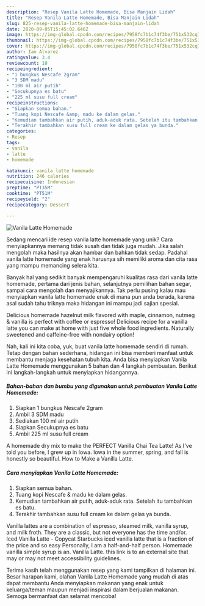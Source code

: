 ```yaml
---
description: "Resep Vanila Latte Homemade, Bisa Manjain Lidah"
title: "Resep Vanila Latte Homemade, Bisa Manjain Lidah"
slug: 825-resep-vanila-latte-homemade-bisa-manjain-lidah
date: 2020-09-05T15:45:02.646Z
image: https://img-global.cpcdn.com/recipes/7958fc7b1c74f3be/751x532cq70/vanila-latte-homemade-foto-resep-utama.jpg
thumbnail: https://img-global.cpcdn.com/recipes/7958fc7b1c74f3be/751x532cq70/vanila-latte-homemade-foto-resep-utama.jpg
cover: https://img-global.cpcdn.com/recipes/7958fc7b1c74f3be/751x532cq70/vanila-latte-homemade-foto-resep-utama.jpg
author: Ian Alvarez
ratingvalue: 3.4
reviewcount: 10
recipeingredient:
- "1 bungkus Nescafe 2gram"
- "3 SDM madu"
- "100 ml air putih"
- "Secukupnya es batu"
- "225 ml susu full cream"
recipeinstructions:
- "Siapkan semua bahan."
- "Tuang kopi Nescafe &amp; madu ke dalam gelas."
- "Kemudian tambahkan air putih, aduk-aduk rata. Setelah itu tambahkan es batu."
- "Terakhir tambahkan susu full cream ke dalam gelas ya bunda."
categories:
- Resep
tags:
- vanila
- latte
- homemade

katakunci: vanila latte homemade 
nutrition: 246 calories
recipecuisine: Indonesian
preptime: "PT35M"
cooktime: "PT51M"
recipeyield: "2"
recipecategory: Dessert

---
```



![Vanila Latte Homemade](https://img-global.cpcdn.com/recipes/7958fc7b1c74f3be/751x532cq70/vanila-latte-homemade-foto-resep-utama.jpg)

Sedang mencari ide resep vanila latte homemade yang unik? Cara menyiapkannya memang tidak susah dan tidak juga mudah. Jika salah mengolah maka hasilnya akan hambar dan bahkan tidak sedap. Padahal vanila latte homemade yang enak harusnya sih memiliki aroma dan cita rasa yang mampu memancing selera kita.

Banyak hal yang sedikit banyak mempengaruhi kualitas rasa dari vanila latte homemade, pertama dari jenis bahan, selanjutnya pemilihan bahan segar, sampai cara mengolah dan menyajikannya. Tak perlu pusing kalau mau menyiapkan vanila latte homemade enak di mana pun anda berada, karena asal sudah tahu triknya maka hidangan ini mampu jadi sajian spesial.

Delicious homemade hazelnut milk flavored with maple, cinnamon, nutmeg &amp; vanilla is perfect with coffee or espresso! Delicious recipe for a vanilla latte you can make at home with just five whole food ingredients. Naturally sweetened and caffeine-free with nondairy option!


Nah, kali ini kita coba, yuk, buat vanila latte homemade sendiri di rumah. Tetap dengan bahan sederhana, hidangan ini bisa memberi manfaat untuk membantu menjaga kesehatan tubuh kita. Anda bisa menyiapkan Vanila Latte Homemade menggunakan 5 bahan dan 4 langkah pembuatan. Berikut ini langkah-langkah untuk menyiapkan hidangannya.

<!--inarticleads1-->

##### Bahan-bahan dan bumbu yang digunakan untuk pembuatan Vanila Latte Homemade:

1. Siapkan 1 bungkus Nescafe 2gram
1. Ambil 3 SDM madu
1. Sediakan 100 ml air putih
1. Siapkan Secukupnya es batu
1. Ambil 225 ml susu full cream


A homemade dry mix to make the PERFECT Vanilla Chai Tea Latte! As I&#39;ve told you before, I grew up in Iowa. Iowa in the summer, spring, and fall is honestly so beautiful. How to Make a Vanilla Latte. 

<!--inarticleads2-->

##### Cara menyiapkan Vanila Latte Homemade:

1. Siapkan semua bahan.
1. Tuang kopi Nescafe &amp; madu ke dalam gelas.
1. Kemudian tambahkan air putih, aduk-aduk rata. Setelah itu tambahkan es batu.
1. Terakhir tambahkan susu full cream ke dalam gelas ya bunda.


Vanilla lattes are a combination of espresso, steamed milk, vanilla syrup, and milk froth. They are a classic, but not everyone has the time and/or. Iced Vanilla Latte - Copycat Starbucks iced vanilla latte that is a fraction of the price and so easy Personally, I am a half-and-half person. Homemade vanilla simple syrup is an. Vanilla Latte. this link is to an external site that may or may not meet accessibility guidelines. 

Terima kasih telah menggunakan resep yang kami tampilkan di halaman ini. Besar harapan kami, olahan Vanila Latte Homemade yang mudah di atas dapat membantu Anda menyiapkan makanan yang enak untuk keluarga/teman maupun menjadi inspirasi dalam berjualan makanan. Semoga bermanfaat dan selamat mencoba!
